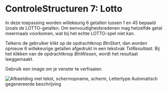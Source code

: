 # ControleStructuren 7: Lotto

In deze toepassing worden willekeurig 6 getallen tussen 1 en 45 bepaald
(zoals de LOTTO-getallen. Om eenvoudigheidsredenen mag hetzelfde getal
meermaals voorkomen, wat bij het echte LOTTO-spel niet kan.

Telkens de gebruiker klikt op de opdrachtknop *BtnStart*, dan worden
opnieuw 6 willekeurige getallen afgedrukt in een tekstvak
*TxtResultaat*. Bij het klikken van de opdrachtknop *BtnWissen*, wordt
het resultaat leeggemaakt.

Gebruik een image om je venster te verfraaien.

![Afbeelding met tekst, schermopname, scherm, Lettertype Automatisch
gegenereerde
beschrijving](./media/image1.png)